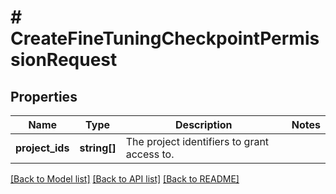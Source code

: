 # # CreateFineTuningCheckpointPermissionRequest

## Properties

Name | Type | Description | Notes
------------ | ------------- | ------------- | -------------
**project_ids** | **string[]** | The project identifiers to grant access to. |

[[Back to Model list]](../../README.md#models) [[Back to API list]](../../README.md#endpoints) [[Back to README]](../../README.md)
